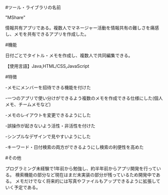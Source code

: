   #ツール・ライブラリの名前
  
  "MShare"
  
  情報共有アプリである。複数人でマネージャー活動を情報共有の難しさを痛感し、メモを共有できるアプリを作成した。

  
  #機能
  
  日付ごとでタイトル・メモを作成し、複数人で共同編集できる。
  
  【使用言語】Java,HTML/CSS,JavaScript

  
  #特徴
  
  -メモにメンバーを招待できる機能を付けた
  
  -一つのアプリで使い分けができるよう複数のメモを作成できる仕様にした(個人メモ、チームメモなど)
  
  -メモのレイアウトを変更できるようにした
  
  -誤操作が起きないよう活性・非活性を付けた
  
  -シンプルなデザインで見やすいようにした
  
  -キーワード・日付検索の両方ができるようにし検索の利便性を高めた

  
  #その他
  
  プログラミング未経験で1年前から勉強し、約半年前からアプリ開発を行っている。
  検索機能の部分など現在はまだ未実装の部分が残っているため開発中である。
  メモだけでなく将来的には写真やファイルもアップできるように拡張していく予定である。
